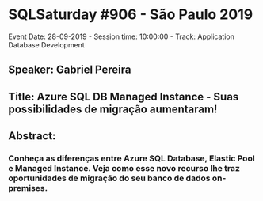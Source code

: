 # SQLSaturday #906 - São Paulo 2019
Event Date: 28-09-2019 - Session time: 10:00:00 - Track: Application  Database Development
## Speaker: Gabriel Pereira
## Title: Azure SQL DB Managed Instance - Suas possibilidades de migração aumentaram!
## Abstract:
### Conheça as diferenças entre Azure SQL Database, Elastic Pool e Managed Instance. Veja como esse novo recurso lhe traz oportunidades de migração do seu banco de dados on-premises.
